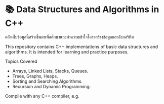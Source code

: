 # 📚 Data Structures and Algorithms in C++
<p>คลังเก็บข้อมูลนี้สร้างขึ้นมาเพื่อศึกษาและทำความเข้าใจโครงสร้างข้อมูลและอัลกอริทึม</p>
<p>This repository contains C++ implementations of basic data structures and algorithms. It is intended for learning and practice purposes.</p>

Topics Covered
<ul>
  <li>Arrays, Linked Lists, Stacks, Queues.</li>
  <li>Trees, Graphs, Heaps.</li>
  <li>Sorting and Searching Algorithms.</li>
  <li>Recursion and Dynamic Programming.</li>
</ul>

<p>Compile with any C++ compiler, e.g.</p>
